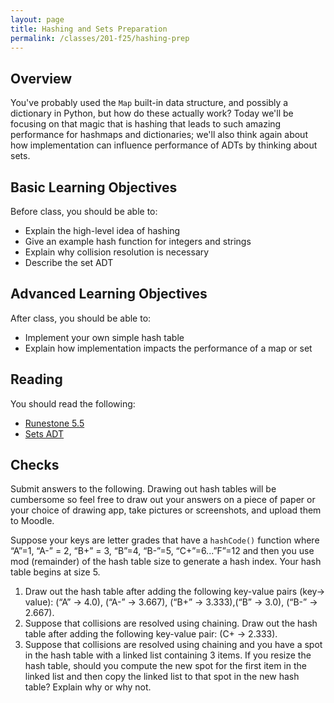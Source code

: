 ```yaml
---
layout: page
title: Hashing and Sets Preparation
permalink: /classes/201-f25/hashing-prep
---
```


## Overview
You've probably used the `Map` built-in data structure, and possibly a dictionary in Python, but how do these actually work? Today we'll be focusing on that magic that is hashing that leads to such amazing performance for hashmaps and dictionaries; we'll also think again about how implementation can influence performance of ADTs by thinking about sets.

## Basic Learning Objectives
Before class, you should be able to:
* Explain the high-level idea of hashing
* Give an example hash function for integers and strings
* Explain why collision resolution is necessary
* Describe the set ADT

## Advanced Learning Objectives
After class, you should be able to:
* Implement your own simple hash table
* Explain how implementation impacts the performance of a map or set

## Reading
You should read the following:

* [Runestone 5.5](https://runestone.academy/ns/books/published/pswadsup/sort-search_hashing.html?mode=browsing)
* [Sets ADT](https://brilliant.org/wiki/sets-adt/)

## Checks
Submit answers to the following.  Drawing out hash tables will be cumbersome so feel free to draw out your answers on a piece of paper or your choice of drawing app, take pictures or screenshots, and upload them to Moodle.


Suppose your keys are letter grades that have a `hashCode()` function where “A”=1, “A-” = 2, “B+” = 3, “B”=4, “B-”=5, “C+”=6...”F”=12 and then you use mod (remainder) of the hash table size to generate a hash index. Your hash table begins at size 5. 

1. Draw out the hash table after adding the following key-value pairs (key-> value): (“A” -> 4.0), (“A-” -> 3.667), (“B+” -> 3.333),(“B” -> 3.0), (“B-” -> 2.667). 
2. Suppose that collisions are resolved using chaining. Draw out the hash table after adding the following key-value pair: (C+ → 2.333). 
3. Suppose that collisions are resolved using chaining and you have a spot in the hash table with a linked list containing 3 items. If you resize the hash table, should you compute the new spot for the first item in the linked list and then copy the linked list to that spot in the new hash table? Explain why or why not.
